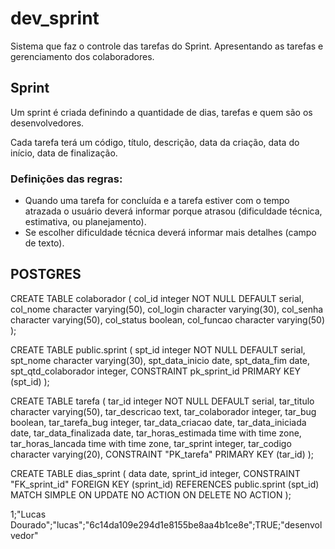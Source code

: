 # dev_sprint
Sistema que faz o controle das tarefas do Sprint. Apresentando as tarefas e gerenciamento dos colaboradores.

## Sprint
Um sprint é criada definindo a quantidade de dias, tarefas e quem são os desenvolvedores.

Cada tarefa terá um código, título, descrição, data da criação, data do início, data de finalização. 

### Definições das regras:
 - Quando uma tarefa for concluída e a tarefa estiver com o tempo atrazada o usuário deverá informar porque atrasou (dificuldade técnica, estimativa, ou planejamento). 
 - Se escolher dificuldade técnica deverá informar mais detalhes (campo de texto).
 
## POSTGRES

CREATE TABLE colaborador (
  col_id integer NOT NULL DEFAULT serial,
  col_nome character varying(50),
  col_login character varying(30),
  col_senha character varying(50),
  col_status boolean,
  col_funcao character varying(50)
);

CREATE TABLE public.sprint (
  spt_id integer NOT NULL DEFAULT serial,
  spt_nome character varying(30),
  spt_data_inicio date,
  spt_data_fim date,
  spt_qtd_colaborador integer,
  CONSTRAINT pk_sprint_id PRIMARY KEY (spt_id)
);

CREATE TABLE tarefa (
  tar_id integer NOT NULL DEFAULT serial,
  tar_titulo character varying(50),
  tar_descricao text,
  tar_colaborador integer,
  tar_bug boolean,
  tar_tarefa_bug integer,
  tar_data_criacao date,
  tar_data_iniciada date,
  tar_data_finalizada date,
  tar_horas_estimada time with time zone,
  tar_horas_lancada time with time zone,
  tar_sprint integer,
  tar_codigo character varying(20),
  CONSTRAINT "PK_tarefa" PRIMARY KEY (tar_id)
);

CREATE TABLE dias_sprint (
  data date,
  sprint_id integer,
  CONSTRAINT "FK_sprint_id" FOREIGN KEY (sprint_id)
      REFERENCES public.sprint (spt_id) MATCH SIMPLE
      ON UPDATE NO ACTION ON DELETE NO ACTION
);

1;"Lucas Dourado";"lucas";"6c14da109e294d1e8155be8aa4b1ce8e";TRUE;"desenvolvedor"